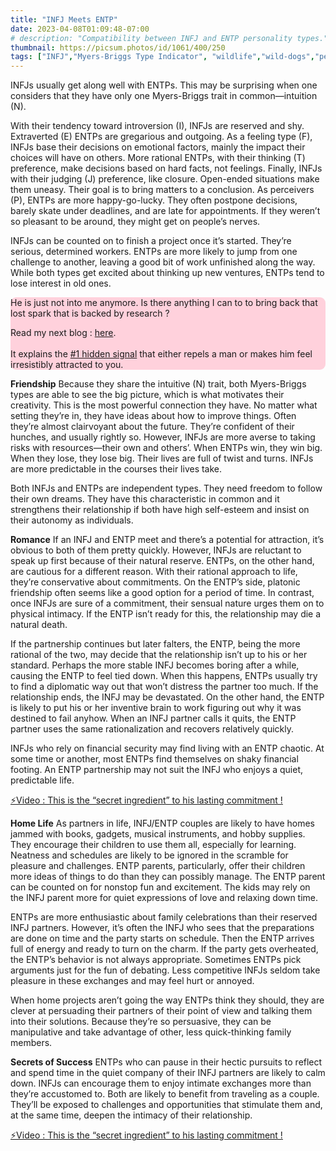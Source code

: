 ```yaml
---
title: "INFJ Meets ENTP"
date: 2023-04-08T01:09:48-07:00
# description: "Compatibility between INFJ and ENTP personality types."
thumbnail: https://picsum.photos/id/1061/400/250
tags: ["INFJ","Myers-Briggs Type Indicator", "wildlife","wild-dogs","pets","animal-welfare"]
---
```



<!-- This is **bold** text, and this is *emphasized* text.
![infp_injf table](/infp_injf-table.jpg)
Visit the [Hugo](https://gohugo.io) website! -->

<!-- https://beaconstreetusa.com/wp/infj-meets-entp/ -->

INFJs usually get along well with ENTPs. This may be surprising when one considers that they have only one Myers-Briggs trait in common—intuition (N).

With their tendency toward introversion (I), INFJs are reserved and shy. Extraverted (E) ENTPs are gregarious and outgoing. As a feeling type (F), INFJs base their decisions on emotional factors, mainly the impact their choices will have on others. More rational ENTPs, with their thinking (T) preference, make decisions based on hard facts, not feelings. Finally, INFJs with their judging (J) preference, like closure. Open-ended situations make them uneasy. Their goal is to bring matters to a conclusion. As perceivers (P), ENTPs are more happy-go-lucky. They often postpone decisions, barely skate under deadlines, and are late for appointments. If they weren’t so pleasant to be around, they might get on people’s nerves.

INFJs can be counted on to finish a project once it’s started. They’re serious, determined workers. ENTPs are more likely to jump from one challenge to another, leaving a good bit of work unfinished along the way. While both types get excited about thinking up new ventures, ENTPs tend to lose interest in old ones.

<!-- <p><a id="aflink" href="https://hop.clickbank.net/?affiliate=klayu&vendor=hissecret&lp=0" class="one" target="_blank" title="⚡Video : This is the “secret ingredient” to his lasting commitment !">⚡Video : This is the “secret ingredient” to his lasting commitment !</a></p> -->

<div style="background-color: #FFD1DC; border-radius: 9px;">
He is just not into me anymore. Is there anything I can to to bring back that lost spark that is backed by research ? 

Read my next blog : <a id="aflink" href="/wp/what-makes-him-want-only-you" class="two" target="_blank" title="Video : This is the “secret ingredient” to his lasting commitment">here</a>.</br></br>It explains the <a id="aflink" href="/wp/what-makes-him-want-only-you" class="two" target="_blank" title="Video : This is the “secret ingredient” to his lasting commitment">#1 hidden signal</a> that either repels a man or makes 
him feel irresistibly attracted to you.
</div>

**Friendship**
Because they share the intuitive (N) trait, both Myers-Briggs types are able to see the big picture, which is what motivates their creativity. This is the most powerful connection they have. No matter what setting they’re in, they have ideas about how to improve things. Often they’re almost clairvoyant about the future. They’re confident of their hunches, and usually rightly so. However, INFJs are more averse to taking risks with resources—their own and others’. When ENTPs win, they win big. When they lose, they lose big. Their lives are full of twist and turns. INFJs are more predictable in the courses their lives take.

Both INFJs and ENTPs are independent types. They need freedom to follow their own dreams. They have this characteristic in common and it strengthens their relationship if both have high self-esteem and insist on their autonomy as individuals.

**Romance**
If an INFJ and ENTP meet and there’s a potential for attraction, it’s obvious to both of them pretty quickly. However, INFJs are reluctant to speak up first because of their natural reserve. ENTPs, on the other hand, are cautious for a different reason. With their rational approach to life, they’re conservative about commitments. On the ENTP’s side, platonic friendship often seems like a good option for a period of time. In contrast, once INFJs are sure of a commitment, their sensual nature urges them on to physical intimacy. If the ENTP isn’t ready for this, the relationship may die a natural death.

If the partnership continues but later falters, the ENTP, being the more rational of the two, may decide that the relationship isn’t up to his or her standard. Perhaps the more stable INFJ becomes boring after a while, causing the ENTP to feel tied down. When this happens, ENTPs usually try to find a diplomatic way out that won’t distress the partner too much. If the relationship ends, the INFJ may be devastated. On the other hand, the ENTP is likely to put his or her inventive brain to work figuring out why it was destined to fail anyhow. When an INFJ partner calls it quits, the ENTP partner uses the same rationalization and recovers relatively quickly.

INFJs who rely on financial security may find living with an ENTP chaotic. At some time or another, most ENTPs find themselves on shaky financial footing. An ENTP partnership may not suit the INFJ who enjoys a quiet, predictable life.

<p><a id="aflink" href="https://hop.clickbank.net/?affiliate=klayu&vendor=hissecret&lp=0" class="one" target="_blank" title="⚡Video : This is the “secret ingredient” to his lasting commitment !">⚡Video : This is the “secret ingredient” to his lasting commitment !</a></p>

**Home Life**
As partners in life, INFJ/ENTP couples are likely to have homes jammed with books, gadgets, musical instruments, and hobby supplies. They encourage their children to use them all, especially for learning. Neatness and schedules are likely to be ignored in the scramble for pleasure and challenges. ENTP parents, particularly, offer their children more ideas of things to do than they can possibly manage. The ENTP parent can be counted on for nonstop fun and excitement. The kids may rely on the INFJ parent more for quiet expressions of love and relaxing down time.

ENTPs are more enthusiastic about family celebrations than their reserved INFJ partners. However, it’s often the INFJ who sees that the preparations are done on time and the party starts on schedule. Then the ENTP arrives full of energy and ready to turn on the charm. If the party gets overheated, the ENTP’s behavior is not always appropriate. Sometimes ENTPs pick arguments just for the fun of debating. Less competitive INFJs seldom take pleasure in these exchanges and may feel hurt or annoyed.

When home projects aren’t going the way ENTPs think they should, they are clever at persuading their partners of their point of view and talking them into their solutions. Because they’re so persuasive, they can be manipulative and take advantage of other, less quick-thinking family members.

**Secrets of Success**
ENTPs who can pause in their hectic pursuits to reflect and spend time in the quiet company of their INFJ partners are likely to calm down. INFJs can encourage them to enjoy intimate exchanges more than they’re accustomed to. Both are likely to benefit from traveling as a couple. They’ll be exposed to challenges and opportunities that stimulate them and, at the same time, deepen the intimacy of their relationship.

<p><a id="aflink" href="https://hop.clickbank.net/?affiliate=klayu&vendor=hissecret&lp=0" class="one" target="_blank" title="⚡Video : This is the “secret ingredient” to his lasting commitment !">⚡Video : This is the “secret ingredient” to his lasting commitment !</a></p>